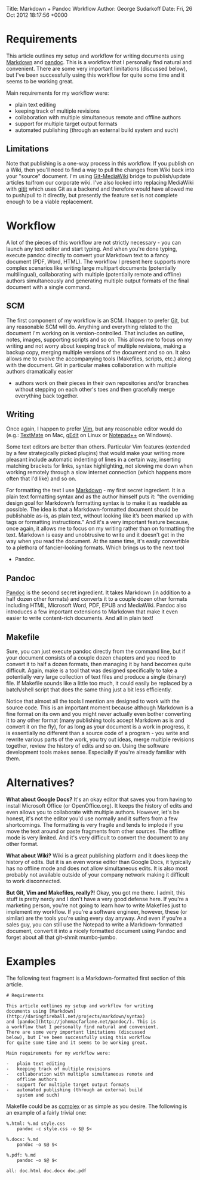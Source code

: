 Title: Markdown + Pandoc Workflow
Author: George Sudarkoff
Date: Fri, 26 Oct 2012 18:17:56 +0000

# Requirements

This article outlines my setup and workflow for writing documents using
[Markdown](http://daringfireball.net/projects/markdown/syntax) and
[pandoc](http://johnmacfarlane.net/pandoc/). This is a workflow that I
personally find natural and convenient. There are some very important
limitations (discussed below), but I've been successfully using this
workflow for quite some time and it seems to be working great.

Main requirements for my workflow were:

-   plain text editing
-   keeping track of multiple revisions
-   collaboration with multiple simultaneous remote and offline authors
-   support for multiple target output formats
-   automated publishing (through an external build system and such)

## Limitations

Note that publishing is a one-way process in this workflow. If you
publish on a Wiki, then you'll need to find a way to pull the changes
from Wiki back into your "source" document. I'm using
[Git-MediaWiki](https://github.com/Bibzball/Git-Mediawiki) bridge to
publish/update articles to/from our corporate wiki. I've also looked
into replacing MediaWiki with [gitit](http://gitit.net/) which uses Git
as a backend and therefore would have allowed me to push/pull to it
directly, but presently the feature set is not complete enough to be a
viable replacement.

# Workflow

A lot of the pieces of this workflow are not strictly necessary - you
can launch any text editor and start typing. And when you're done
typing, execute pandoc directly to convert your Markdown text to a fancy
document (PDF, Word, HTML). The workflow I present here supports more
complex scenarios like writing large multipart documents (potentially
multilingual), collaborating with multiple (potentially remote and
offline) authors simultaneously and generating multiple output formats
of the final document with a single command.

## SCM

The first component of my workflow is an SCM. I happen to prefer
[Git](http://git-scm.com/), but any reasonable SCM will do. Anything and
everything related to the document I'm working on is version-controlled.
That includes an outline, notes, images, supporting scripts and so on.
This allows me to focus on my writing and not worry about keeping track
of multiple revisions, making a backup copy, merging multiple versions
of the document and so on. It also allows me to evolve the accompanying
tools (Makefiles, scripts, etc.) along with the document. Git in
particular makes collaboration with multiple authors dramatically easier
- authors work on their pieces in their own repositories and/or branches
without stepping on each other's toes and then gracefully merge
everything back together.

## Writing

Once again, I happen to prefer [Vim](http://www.vim.org/), but any
reasonable editor would do (e.g.: [TextMate](http://macromates.com/) on
Mac, [gEdit](http://projects.gnome.org/gedit/) on Linux or
[Notepad++](http://notepad-plus-plus.org/) on Windows).

Some text editors are better than others. Particular Vim features
(extended by a few strategically picked plugins) that would make your
writing more pleasant include automatic indenting of lines in a certain
way, inserting matching brackets for links, syntax highlighting, not
slowing me down when working remotely through a slow internet connection
(which happens more often that I'd like) and so on.

For formatting the text I use
[Markdown](http://daringfireball.net/projects/markdown/) - my first
secret ingredient. It is a plain text formatting syntax and as the
author himself puts it: "the overriding design goal for Markdown’s
formatting syntax is to make it as readable as possible. The idea is
that a Markdown-formatted document should be publishable as-is, as plain
text, without looking like it’s been marked up with tags or formatting
instructions." And it's a very important feature because, once again, it
allows me to focus on my writing rather than on formatting the text.
Markdown is easy and unobtrusive to write and it doesn't get in the way
when you read the document. At the same time, it's easily convertible to
a plethora of fancier-looking formats. Which brings us to the next tool
- Pandoc.

## Pandoc

[Pandoc](http://johnmacfarlane.net/pandoc/) is the second secret
ingredient. It takes Markdown (in addition to a half dozen other
formats) and converts it to a couple dozen other formats including HTML,
Microsoft Word, PDF, EPUB and MediaWiki. Pandoc also introduces a few
important extensions to Markdown that make it even easier to write
content-rich documents. And all in plain text!

## Makefile

Sure, you can just execute pandoc directly from the command line, but if
your document consists of a couple dozen chapters and you need to
convert it to half a dozen formats, then managing it by hand becomes
quite difficult. Again, make is a tool that was designed specifically to
take a potentially very large collection of text files and produce a
single (binary) file. If Makefile sounds like a little too much, it
could easily be replaced by a batch/shell script that does the same
thing just a bit less efficiently.

Notice that almost all the tools I mention are designed to work with the
source code. This is an important moment because although Markdown is a
fine format on its own and you might never actually even bother
converting it to any other format (many publishing tools accept Markdown
as is and convert it on the fly), for as long as your document is a work
in progress, it is essentially no different than a source code of a
program - you write and rewrite various parts of the work, you try out
ideas, merge multiple revisions together, review the history of edits
and so on. Using the software development tools makes sense. Especially
if you're already familiar with them.

# Alternatives?

**What about Google Docs?** It's an okay editor that saves you from
having to install Microsoft Office (or OpenOffice.org). It keeps the
history of edits and even allows you to collaborate with multiple
authors. However, let's be honest, it's not the editor you'd use
normally and it suffers from a few shortcomings. The formatting is very
fragile and tends to implode if you move the text around or paste
fragments from other sources. The offline mode is very limited. And it's
very difficult to convert the document to any other format.

**What about Wiki?** Wiki is a great publishing platform and it does
keep the history of edits. But it is an even worse editor than Google
Docs, it typically has no offline mode and does not allow simultaneous
edits. It is also most probably not available outside of your company
network making it difficult to work disconnected.

**But Git, Vim and Makefiles, really?!** Okay, you got me there. I
admit, this stuff is pretty nerdy and I don't have a very good defense
here. If you're a marketing person, you're not going to learn how to
write Makefiles just to implement my workflow. If you're a software
engineer, however, these (or similar) are the tools you're using every
day anyway. And even if you're a sales guy, you can still use the
Notepad to write a Markdown-formatted document, convert it into a nicely
formatted document using Pandoc and forget about all that git-shmit
mumbo-jumbo.

# Examples

The following text fragment is a Markdown-formatted first section of
this article.

    # Requirements

    This article outlines my setup and workflow for writing
    documents using [Markdown](http://daringfireball.net/projects/markdown/syntax) 
    and [pandoc](http://johnmacfarlane.net/pandoc/). This is 
    a workflow that I personally find natural and convenient. 
    There are some very important limitations (discussed 
    below), but I've been successfully using this workflow 
    for quite some time and it seems to be working great.

    Main requirements for my workflow were:

    -   plain text editing
    -   keeping track of multiple revisions
    -   collaboration with multiple simultaneous remote and 
        offline authors
    -   support for multiple target output formats
    -   automated publishing (through an external build 
        system and such)

Makefile could be as [complex](https://gist.github.com/3956724) or as
simple as you desire. The following is an example of a fairly trivial
one:

    %.html: %.md style.css
        pandoc -c style.css -o $@ $<

    %.docx: %.md
        pandoc -o $@ $<

    %.pdf: %.md
        pandoc -o $@ $<

    all: doc.html doc.docx doc.pdf
